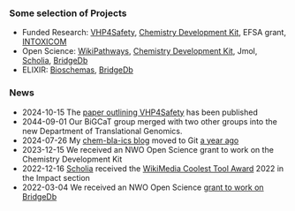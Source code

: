 ### Some selection of Projects

* Funded Research: [VHP4Safety](https://twitter.com/vhp4safety), [Chemistry Development Kit](https://github.com/cdk), EFSA grant, [INTOXICOM](https://elixir-europe.org/internal-projects/commissioned-services/integrating-toxicology-community)
* Open Science: [WikiPathways](https://github.com/wikipathways), [Chemistry Development Kit](https://github.com/cdk), Jmol, [Scholia](https://github.com/wdscholia), [BridgeDb](https://www.bridgedb.org/)
* ELIXIR: [Bioschemas](https://github.com/bioschemas/), [BridgeDb](https://github.com/bridgedb)

### News

* 2024-10-15 The [paper outlining VHP4Safety](https://doi.org/10.14573/altex.2407211) has been published
* 2044-09-01 Our BiGCaT group merged with two other groups into the new Department of Translational Genomics.
* 2024-07-26 My [chem-bla-ics blog](https://chem-bla-ics.linkedchemistry.info/) moved to Git [a year ago](https://github.com/egonw/blog2/commit/097ba23d7c2cdcf848c55ccd537941d99b480abb)
* 2023-12-15 We received an NWO Open Science grant to work on the Chemistry Development Kit
* 2022-12-16 [Scholia](https://github.com/wdscholia/scholia) received the [WikiMedia Coolest Tool Award](https://meta.wikimedia.org/wiki/Coolest_Tool_Award) 2022 in the Impact section
* 2022-03-04 We received an NWO Open Science [grant to work on BridgeDb](https://chem-bla-ics.blogspot.com/2022/03/bridgedb-nwo-grant-update-1-first-steps.html?q=nwo)
